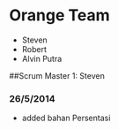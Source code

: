 Orange Team
=======================
 - Steven
 - Robert
 - Alvin Putra

##Scrum Master 1: Steven

### 26/5/2014
 - added bahan Persentasi